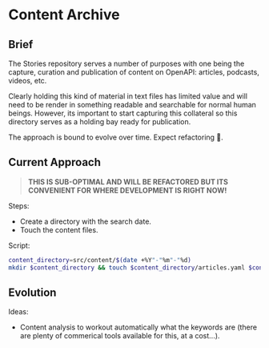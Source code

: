 # Content Archive

## Brief

The Stories repository serves a number of purposes with one being the capture, curation and publication of content on OpenAPI: articles, podcasts, videos, etc.

Clearly holding this kind of material in text files has limited value and will need to be render in something readable and searchable for normal human beings. However, its important to start capturing this collateral so this directory serves as a holding bay ready for publication.

The approach is bound to evolve over time. Expect refactoring :grimacing:.

## Current Approach

> **THIS IS SUB-OPTIMAL AND WILL BE REFACTORED BUT ITS CONVENIENT FOR WHERE DEVELOPMENT IS RIGHT NOW!**

Steps:

* Create a directory with the search date.
* Touch the content files.

Script:

```bash
content_directory=src/content/$(date +%Y"-"%m"-"%d)
mkdir $content_directory && touch $content_directory/articles.yaml $content_directory/podcasts.yaml $content_directory/videos.yaml
```

## Evolution

Ideas:

* Content analysis to workout automatically what the keywords are (there are plenty of commerical tools available for this, at a cost...).